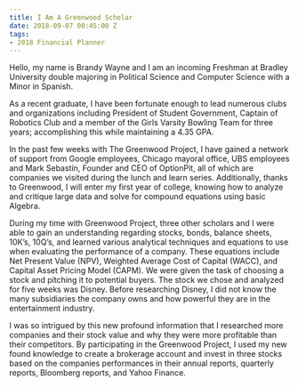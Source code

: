 ```yaml
---
title: I Am A Greenwood Scholar
date: 2018-09-07 00:45:00 Z
tags:
- 2018 Financial Planner
---
```


Hello, my name is Brandy Wayne and I am an incoming Freshman at Bradley University double majoring in Political Science and Computer Science with a Minor in Spanish.

As a recent graduate, I have been fortunate enough to lead numerous clubs and organizations including President of Student Government, Captain of Robotics Club and a member of the Girls Varsity Bowling Team for three years; accomplishing this while maintaining a 4.35 GPA.

In the past few weeks with The Greenwood Project, I have gained a network of support from Google employees, Chicago mayoral office, UBS employees and Mark Sebastin, Founder and CEO of OptionPit, all of which are companies we visited during the lunch and learn series. Additionally, thanks to Greenwood, I will enter my first year of college, knowing how to analyze and critique large data and solve for compound equations using basic Algebra.

During my time with Greenwood Project, three other scholars and I were able to gain an understanding regarding stocks, bonds, balance sheets, 10K’s, 10Q’s, and learned various analytical techniques and equations to use when evaluating the performance of a company. These equations include Net Present Value (NPV), Weighted Average Cost of Capital (WACC), and Capital Asset Pricing Model (CAPM). We were given the task of choosing a stock and pitching it to potential buyers. The stock we chose and analyzed for five weeks was Disney. Before researching Disney, I did not know the many subsidiaries the company owns and how powerful they are in the entertainment industry.

I was so intrigued by this new profound information that I researched more companies and their stock value and why they were more profitable than their competitors. By participating in the Greenwood Project, I used my new found knowledge to create a brokerage account and invest in three stocks based on the companies performances in their annual reports, quarterly reports, Bloomberg reports, and Yahoo Finance.